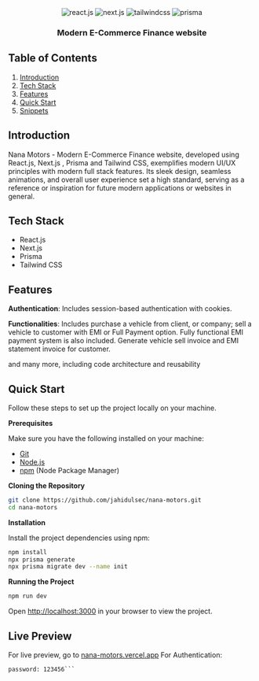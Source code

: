 <div align="center">
  <div>
    <img src="https://img.shields.io/badge/-React_JS-black?style=for-the-badge&logoColor=white&logo=react&color=61DAFB" alt="react.js" />
    <img src="https://img.shields.io/badge/-NextJs-black?style=for-the-badge&logoColor=white&logo=next.js&color=black" alt="next.js" />
    <img src="https://img.shields.io/badge/-Tailwind_CSS-black?style=for-the-badge&logoColor=white&logo=tailwindcss&color=06B6D4" alt="tailwindcss" />
    <img src="https://img.shields.io/badge/-Prisma-black?style=for-the-badge&logoColor=white&logo=prisma&color=5163BA" alt="prisma" />
  </div>

  <h3 align="center">Modern E-Commerce Finance website</h3>

</div>

## <a name="table">Table of Contents</a>

1. [Introduction](#introduction)
2. [Tech Stack](#tech-stack)
3. [Features](#features)
4. [Quick Start](#quick-start)
5. [Snippets](#snippets)



## <a name="introduction">Introduction</a>

Nana Motors - Modern E-Commerce Finance website, developed using React.js, Next.js , Prisma and Tailwind CSS, exemplifies modern UI/UX principles with modern full stack features. Its sleek design, seamless animations, and overall user experience set a high standard, serving as a reference or inspiration for future modern applications or websites in general.



## <a name="tech-stack">Tech Stack</a>

- React.js
- Next.js
- Prisma
- Tailwind CSS


## <a name="features">Features</a>

**Authentication**: Includes session-based authentication with cookies.

**Functionalities**: Includes purchase a vehicle from client, or company; sell a vehicle to customer with EMI or Full Payment option. Fully functional EMI payment system is also included. Generate vehicle sell invoice and EMI statement invoice for customer.

and many more, including code architecture and reusability


## <a name="quick-start">Quick Start</a>

Follow these steps to set up the project locally on your machine.

**Prerequisites**

Make sure you have the following installed on your machine:

- [Git](https://git-scm.com/)
- [Node.js](https://nodejs.org/en)
- [npm](https://www.npmjs.com/) (Node Package Manager)

**Cloning the Repository**

```bash
git clone https://github.com/jahidulsec/nana-motors.git
cd nana-motors
```

**Installation**

Install the project dependencies using npm:

```bash
npm install
npx prisma generate
npx prisma migrate dev --name init
```

**Running the Project**

```bash
npm run dev
```

Open [http://localhost:3000](http://localhost:3000) in your browser to view the project.

## <a name="live-preview">Live Preview</a>
For live preview, go to [nana-motors.vercel.app](https://nana-motors.vercel.app)
For Authentication: 
```username: admin
password: 123456```
